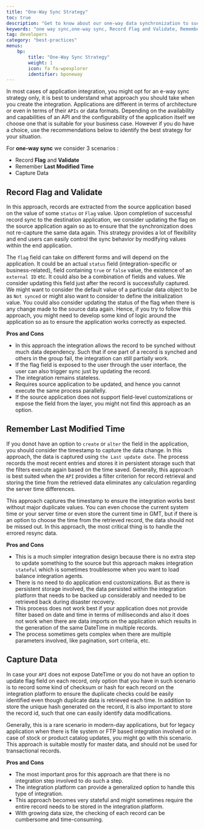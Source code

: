 ```yaml
---
title: "One-Way Sync Strategy"
toc: true
description: "Get to know about our one-way data synchronization to successfully perform your business integration."
keywords: "one way sync,one-way sync, Record Flag and Validate, Remember Last Modified Time, Capture Data"
tag: developers
category: "best-practices"
menus: 
    bp:
        title: "One-Way Sync Strategy"
        weight: 1
        icon: fa fa-wpexplorer
        identifier: bponeway
---
```


In most cases of application integration, you might opt for an e-way sync strategy only, it is best to understand what approach 
you should take when you create the integration. Applications are different in terms of architecture or even in terms of their `APIs` or 
data formats. Depending on the availability and capabilities of an API and the configurability of the application itself we choose one 
that is suitable for your business case. However if you do have a choice, use the recommendations below to identify the best 
strategy for your situation. 

For **one-way sync** we consider 3 scenarios :

- Record **Flag** and **Validate**
- Remember **Last Modified Time**
- Capture Data

## Record Flag and Validate

In this approach, records are extracted from the source application based on the value of some `status` or `Flag` value. 
Upon completion of successful record sync to the destination application, we consider updating the flag on the source application 
again so as to ensure that the synchronization does not re-capture the same data again. This strategy provides a lot of flexibility 
and end users can easily control the sync behavior by modifying values within the end application. 

The `flag` field can take on different forms and will depend on the application. It could be an actual 
`status` field (integration-specific or business-related), field containing `true` or `false` value, 
the existence of an `external ID` etc. It could also be a combination of fields and values. 
We consider updating this field just after the record is successfully captured. We might want to consider the 
default value of a particular data object to be as `Not synced` or might also want to consider to define the 
initialization value. You could also consider updating the status of the flag when there is any change made to 
the source data again. Hence, if you try to follow this approach, you might need to develop some kind of logic 
around the application so as to ensure the application works correctly as expected. 

**Pros and Cons**

- In this approach the integration allows the record to be synched without much data dependency. Such that if one part of a record is synched and others in the group fail, the integration can still partially work.
- If the flag field is exposed to the user through the user interface, the user can also trigger sync just by updating the record.
- The integration remains stateless.
- Requires source application to be updated, and hence you cannot execute the same process parallelly.
- If the source application does not support field-level customizations or expose the field from the layer, you might not find this approach as an option. 

## Remember Last Modified Time

If you donot have an option to `create` or `alter` the field in the application, you should consider the timestamp to 
capture the data change. In this approach, the data is captured using `the Last update date`. The process records the most recent entries 
and stores it in persistent storage such that the filters execute again based on the time saved. Generally, this 
approach is best suited when the `API` provides a filter criterion for record retrieval and storing the time from 
the retrieved data eliminates any calculation regarding the server time differences.

This approach captures the timestamp to ensure the integration works best without major duplicate values. You can even 
choose the current system time or your server time or even store the current time in GMT, but if there is an option to 
choose the time from the retrieved record, the data should not be missed out. In this approach, the most critical thing 
is to handle the errored resync data.

**Pros and Cons**

- This is a much simpler integration design because there is no extra step to update something to the source but this approach makes integration `stateful` which is sometimes troublesome when you want to load balance integration agents. 
- There is no need to do application end customizations. But as there is persistent storage involved, the data persisted within the integration platform that needs to be backed up considerably and needed to be retrieved back during disaster recovery. 
- This process does not work best if your application does not provide filter based on date and time in terms of milliseconds and also it does not work when there are data imports on the application which results in the generation of the same DateTime in multiple records. 
- The process sometimes gets complex when there are multiple parameters involved, like pagination, sort criteria, etc. 

## Capture Data

In case your `API` does not expose DateTime or you do not have an option to update flag field on each record, 
only option that you have in such scenario is to record some kind of checksum or hash for each record on the 
integration platform to ensure the duplicate checks could be easily identified even though duplicate data 
is retrieved each time. In addition to store the unique hash generated on the record, it is also important 
to store the record id, such that one can easily identify data modifications.

Generally, this is a rare scenario in modern-day applications, but for legacy application when there is file system 
or FTP based integration involved or in case of stock or product catalog updates, you might go with this scenario. 
This approach is suitable mostly for master data, and should not be used for transactional records. 

**Pros and Cons**

- The most important pros for this approach are that there is no integration step involved to do such a step. 
- The integration platform can provide a generalized option to handle this type of integration.
- This approach becomes very stateful and might sometimes require the entire record needs to be stored in the integration platform.
- With growing data size, the checking of each record can be cumbersome and time-consuming.